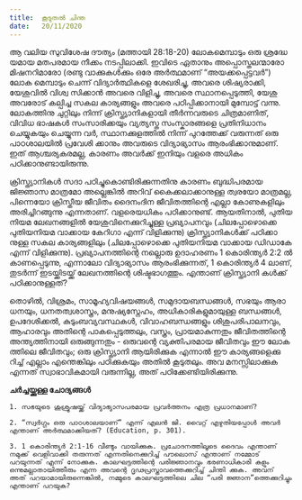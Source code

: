```yaml
---
title:  കൂടുതൽ ചിന്ത
date:   20/11/2020
---
```


ആ വലിയ സുവിശേഷ ദൗത്യം (മത്തായി 28:18-20) ലോകമെമ്പാടും ഒരു ശ്രദ്ധേ യമായ മതപരമായ നീക്കം നടപ്പിലാക്കി. ഇവിടെ ഏതാനും അപ്പൊസ്തലന്മാരോ മിഷനറിമാരോ (രണ്ടു വാക്കുകൾക്കും ഒരേ അർത്ഥമാണ് “അയക്കപ്പെട്ടവർ”) ലോക മെമ്പാടും ചെന്ന് വിദ്യാർത്ഥികളെ ശേഖരിച്ചു, അവരെ ശിഷ്യരാക്കി, യേശുവിൽ വിശ്വ സിക്കാൻ അവരെ വിളിച്ചു, അവരെ സ്ഥാനപ്പെടുത്തി, യേശു അവരോട് കല്പിച്ച സകല കാര്യങ്ങളും അവരെ പഠിപ്പിക്കാനായി മുമ്പോട്ട് വന്നു. ലോകത്തിനു ചുറ്റിലും നിന്ന് ക്രിസ്ത്യാനികളായി തീർന്നവരുടെ ചിത്രമാണിത്, വിവിധ ഭാഷകൾ സംസാരിക്കയും വ്യത്യസ്ത സംസ്കാരങ്ങളെ പ്രതിനിധാനം ചെയ്യുകയും ചെയ്യുന്ന വർ, സ്ഥാനക്കുളത്തിൽ നിന്ന് പുറത്തേക്ക് വരുന്നത് ഒരു പാഠശാലയിൽ പ്രവേശി ക്കാനും അവരുടെ വിദ്യാഭ്യാസം ആരംഭിക്കാനുമാണ്. ഇത് ആശ്ചര്യകരമല്ല, കാരണം അവർക്ക് ഇനിയും വളരെ അധികം പഠിക്കാനുണ്ടായിരുന്നു.

ക്രിസ്ത്യാനികൾ സദാ പഠിച്ചുകൊണ്ടിരിക്കുന്നതിനു കാരണം ബുദ്ധിപരമായ ജിജ്ഞാസ മാത്രമോ അല്ലെങ്കിൽ അറിവ് കൈക്കലാക്കാനുള്ള ത്വരയോ മാത്രമല്ല, പിന്നെയോ ക്രിസ്തീയ ജീവിതം ദൈനംദിന ജീവിതത്തിന്റെ എല്ലാ കോണുകളിലും അരിച്ചിറങ്ങുന്നു എന്നതാണ്. വളരെയധികം പഠിക്കാനുണ്ട്. ആയതിനാൽ, പുതിയ നിയമ ലേഖനങ്ങളിൽ യേശുവിനെക്കുറിച്ചുള്ള പ്രഖ്യാപനവും (ചിലപ്പോഴൊക്കെ പുതിയനിയമ വാക്കായ കേറിഗാ എന്ന് വിളിക്കുന്നു) ക്രിസ്ത്യാനികൾക്ക് പഠിക്കാ നുള്ള സകല കാര്യങ്ങളിലും (ചിലപ്പോഴൊക്കെ പുതിയനിയമ വാക്കായ ഡിഡാകേ എന്ന് വിളിക്കുന്നു). പ്രഖ്യാപനത്തിന്റെ നല്ലൊരു ഉദാഹരണം 1 കൊരിന്ത്യർ 2:2 ൽ കാണപ്പെടുന്നു, എന്നാലോ വിദ്യാഭ്യാസം ആരംഭിക്കുന്നത്, 1 കൊരിന്ത്യർ 4 ലാണ്, തുടർന്ന് ഇടയ്ക്കിടയ്ക്ക് ലേഖനത്തിന്റെ ശിഷ്ടഭാഗത്തും. എന്താണ് ക്രിസ്ത്യാനി കൾക്ക് പഠിക്കാനുള്ളത്?

തൊഴിൽ, വിശ്രമം, സാമൂഹ്യവിഷയങ്ങൾ, സമുദായബന്ധങ്ങൾ, സഭയും ആരാ ധനയും, ധനതത്വശാസ്ത്രം, മനുഷ്യസ്നേഹം, അധികാരികളുമായുള്ള ബന്ധങ്ങൾ, ഉപദേശിക്കൽ, കുടുംബവ്യവസ്ഥകൾ, വിവാഹബന്ധങ്ങളും ശിശുപരിപാലനവും, ആഹാരവും അതിന്റെ പാകപ്പെടുത്തലും, വസ്ത്രം, പ്രായമാകുന്നതും ജീവിതത്തിന്റെ അന്ത്യത്തിനായി ഒരുങ്ങുന്നതും - ഒരുവന്റെ വ്യക്തിപരമായ ജീവിതവും ഈ ലോക ത്തിലെ ജീവിതവും; ഒരു ക്രിസ്ത്യാനി ആയിരിക്കുക എന്നാൽ ഈ കാര്യങ്ങളെക്കു റിച്ച് എല്ലാം എന്തെങ്കിലും പഠിക്കുകയും അതിൽ കൂടുതലും. അവ മനസ്സിലാക്കുക എന്നത് സ്വാഭാവികമായി വരുന്നില്ല, അത് പഠിക്കേണ്ടിയിരിക്കുന്നു.

**ചർച്ചയ്ക്കുള്ള ചോദ്യങ്ങൾ**

`1. സഭയുടെ ശുശ്രൂഷയ്ക്ക് വിദ്യാഭ്യാസപരമായ പ്രവർത്തനം എത്ര പ്രധാനമാണ്?`

`2. “സ്വർഗ്ഗം ഒരു പാഠശാലയാണ്” എന്ന് എലൻ ജി. വൈറ്റ് എഴുതിയപ്പോൾ അവർ എന്താണ് അർത്ഥമാക്കിയത്? (Education, p. 301).`

`3. 1 കൊരിന്ത്യർ 2:1-16 വീണ്ടും വായിക്കുക. പ്രചോദനത്തിലൂടെ ദൈവം എന്താണ് നമുക്ക് വെളിവാക്കി തരുന്നത് എന്നതിനെക്കുറിച്ച് പൗലൊസ് എന്താണ് നമ്മോട് പറയുന്നത് എന്ന് നോക്കുക. കാലഘട്ടത്തിന്റെ പരിജ്ഞാനവും ഭരണാധികാരി കളും ഒന്നുമല്ലാതായിത്തീരും എന്ന അവന്റെ ദൃഢപ്രസ്താവത്തെക്കുറിച്ച് ചിന്തി ക്കുക. അവന് അത് പറയാമായിരുന്നെങ്കിൽ, നമ്മുടെ കാലഘട്ടത്തിലെ ചില “പരി ജ്ഞാന”ത്തെക്കുറിച്ചും എന്താണ് പറയുക?`